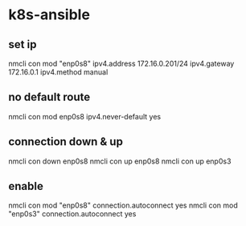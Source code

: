 # k8s-ansible

## set ip 
nmcli con mod "enp0s8" ipv4.address 172.16.0.201/24 ipv4.gateway 172.16.0.1 ipv4.method manual

## no default route 
nmcli con mod enp0s8 ipv4.never-default yes

## connection down & up
nmcli con down enp0s8
nmcli con up enp0s8
nmcli con up enp0s3

## enable 
nmcli con mod "enp0s8" connection.autoconnect yes
nmcli con mod "enp0s3" connection.autoconnect yes

```
